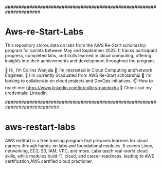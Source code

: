 

#####################################################################
# Aws-re-Start-Labs
This repository stores data on labs from the AWS Re-Start scholarship program for sprints between May and September 2025. 
It tracks participant progress, completed labs, and skills learned in cloud computing, offering insights into their achievements and development throughout the program.

👋 Hi, I’m Collins Wanjala
👀 I’m interested in Cloud Computing andNetwork Engineer.
🌱 I'm currently Graduated from AWS Re-Start scholarship 
💞️ I’m looking to collaborate on cloud projects and DevOps initiatives.
📫 How to reach me: https://www.linkedin.com/in/collins-nandokha
🥇 Check out my credentials: LinkedIn 

############################################################################
# aws-restart-labs
AWS re/Start is a free training program that prepares learners for cloud careers through hands-on labs and foundational modules. 
It covers Linux, networking, EC2, S3, IAM, VPC, and more. Labs teach real-world cloud skills, while modules build IT, cloud, and career-readiness, leading to AWS certification,AWS certified cloud practioner.
